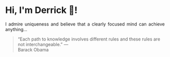 # Hi, I'm Derrick 👋!
<p align="justify">I admire uniqueness and believe that a clearly focused mind can achieve anything...</p> 
<!-- #quote-start -->
<blockquote>&ldquo;Each path to knowledge involves different rules and these rules are not interchangeable.&rdquo; &mdash; <footer>Barack Obama</footer></blockquote>
<!-- #quote-end -->
